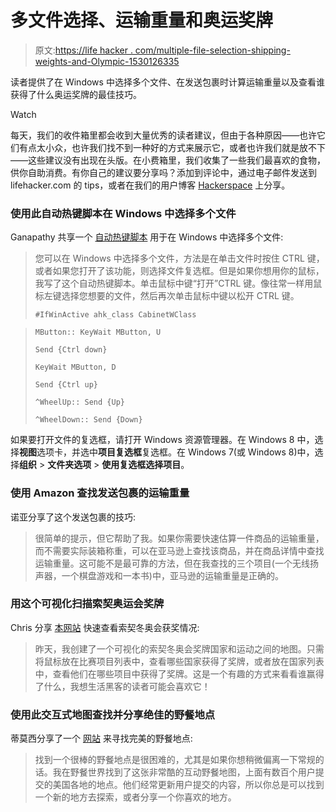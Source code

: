 # 多文件选择、运输重量和奥运奖牌

> 原文:[https://life hacker . com/multiple-file-selection-shipping-weights-and-Olympic-1530126335](https://lifehacker.com/multiple-file-selection-shipping-weights-and-olympic-1530126335)

读者提供了在 Windows 中选择多个文件、在发送包裹时计算运输重量以及查看谁获得了什么奥运奖牌的最佳技巧。

Watch

每天，我们的收件箱里都会收到大量优秀的读者建议，但由于各种原因——也许它们有点太小众，也许我们找不到一种好的方式来展示它，或者也许我们就是放不下——这些建议没有出现在头版。在小费箱里，我们收集了一些我们最喜欢的食物，供你自助消费。有你自己的建议要分享吗？添加到评论中，通过电子邮件发送到 lifehacker.com 的 tips，或者在我们的用户博客 [Hackerspace](http://hackerspace.lifehacker.com) 上分享。

### 使用此自动热键脚本在 Windows 中选择多个文件

Ganapathy 共享一个 [自动热键脚本](http://www.syncwithtech.org/2014/02/select-files-without-holding-ctrl.html) 用于在 Windows 中选择多个文件:

> 您可以在 Windows 中选择多个文件，方法是在单击文件时按住 CTRL 键，或者如果您打开了该功能，则选择文件复选框。但是如果你想用你的鼠标，我写了这个自动热键脚本。单击鼠标中键“打开”CTRL 键。像往常一样用鼠标左键选择您想要的文件，然后再次单击鼠标中键以松开 CTRL 键。
> 
> `#IfWinActive ahk_class CabinetWClass`

> `MButton:: KeyWait MButton, U`
> 
> `Send {Ctrl down}`
> 
> `KeyWait MButton, D`
> 
> `Send {Ctrl up}`
> 
> `^WheelUp:: Send {Up}`
> 
> `^WheelDown:: Send {Down}`

如果要打开文件的复选框，请打开 Windows 资源管理器。在 Windows 8 中，选择**视图**选项卡，并选中**项目复选框**复选框。在 Windows 7(或 Windows 8)中，选择**组织** > **文件夹选项** > **使用复选框选择项目**。

### 使用 Amazon 查找发送包裹的运输重量

诺亚分享了这个发送包裹的技巧:

> 很简单的提示，但它帮助了我。如果你需要快速估算一件商品的运输重量，而不需要实际装箱称重，可以在亚马逊上查找该商品，并在商品详情中查找运输重量。这可能不是最可靠的方法，但在我查找的三个项目(一个无线扬声器，一个棋盘游戏和一本书)中，亚马逊的运输重量是正确的。

### 用这个可视化扫描索契奥运会奖牌

Chris 分享 [本网站](http://www.bytemuse.com/post/sochi-winter-olympics-medals-by-country-sport/) 快速查看索契冬奥会获奖情况:

> 昨天，我创建了一个可视化的索契冬奥会奖牌国家和运动之间的地图。只需将鼠标放在比赛项目列表中，查看哪些国家获得了奖牌，或者放在国家列表中，查看他们在哪些项目中获得了奖牌。这是一个有趣的方式来看看谁赢得了什么，我想生活黑客的读者可能会喜欢它！

### 使用此交互式地图查找并分享绝佳的野餐地点

蒂莫西分享了一个 [网站](http://www.thepicnicworld.com/best-picnic-spots.php) 来寻找完美的野餐地点:

> 找到一个很棒的野餐地点是很困难的，尤其是如果你想稍微偏离一下常规的话。我在野餐世界找到了这张非常酷的互动野餐地图，上面有数百个用户提交的美国各地的地点。他们经常更新用户提交的内容，所以你总是可以找到一个新的地方去探索，或者分享一个你喜欢的地方。